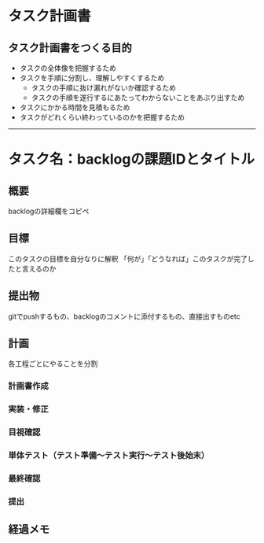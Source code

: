 # タスク計画書

## タスク計画書をつくる目的
- タスクの全体像を把握するため
- タスクを手順に分割し、理解しやすくするため
  - タスクの手順に抜け漏れがないか確認するため
  - タスクの手順を遂行するにあたってわからないことをあぶり出すため
- タスクにかかる時間を見積もるため
- タスクがどれくらい終わっているのかを把握するため

---

# タスク名：backlogの課題IDとタイトル

## 概要
backlogの詳細欄をコピペ

## 目標
このタスクの目標を自分なりに解釈
「何が」「どうなれば」このタスクが完了したと言えるのか

## 提出物
gitでpushするもの、backlogのコメントに添付するもの、直接出すものetc

## 計画
各工程ごとにやることを分割

### 計画書作成

### 実装・修正

### 目視確認

### 単体テスト（テスト準備～テスト実行～テスト後始末）

### 最終確認

### 提出

## 経過メモ
